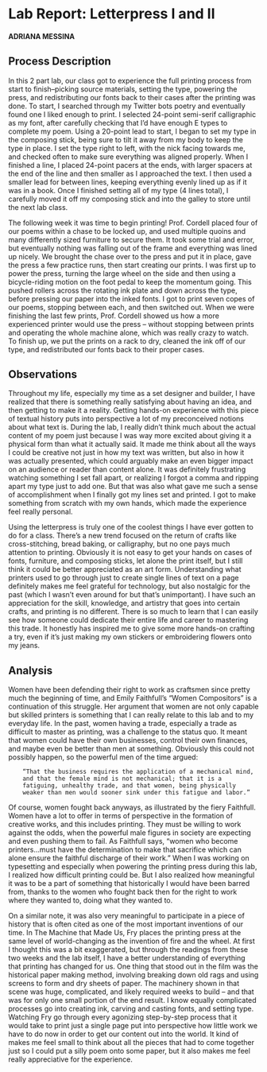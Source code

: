 # Lab Report: Letterpress I and II

#### ADRIANA MESSINA
## Process Description

In this 2 part lab, our class got to experience the full printing process from start to finish–picking source materials, setting the type, powering the press, and redistributing our fonts back to their cases after the printing was done. To start, I searched through my Twitter bots poetry and eventually found one I liked enough to print. I selected 24-point semi-serif calligraphic as my font, after carefully checking that I’d have enough E types to complete my poem. Using a 20-point lead to start, I began to set my type in the composing stick, being sure to tilt it away from my body to keep the type in place. I set the type right to left, with the nick facing towards me, and checked often to make sure everything was aligned properly. When I finished a line, I placed 24-point pacers at the ends, with larger spacers at the end of the line and then smaller as I approached the text. I then used a smaller lead for between lines, keeping everything evenly lined up as if it was in a book. Once I finished setting all of my type (4 lines total), I carefully moved it off my composing stick and into the galley to store until the next lab class.The following week it was time to begin printing! Prof. Cordell placed four of our poems within a chase to be locked up, and used multiple quoins and many differently sized furniture to secure them. It took some trial and error, but eventually nothing was falling out of the frame and everything was lined up nicely. We brought the chase over to the press and put it in place, gave the press a few practice runs, then start creating our prints. I was first up to power the press, turning the large wheel on the side and then using a bicycle-riding motion on the foot pedal to keep the momentum going. This pushed rollers across the rotating ink plate and down across the type, before pressing our paper into the inked fonts. I got to print seven copes of our poems, stopping between each, and then switched out. When we were finishing the last few prints, Prof. Cordell showed us how a more experienced printer would use the press – without stopping between prints and operating the whole machine alone, which was really crazy to watch. To finish up, we put the prints on a rack to dry, cleaned the ink off of our type, and redistributed our fonts back to their proper cases.


## Observations

Throughout my life, especially my time as a set designer and builder, I have realized that there is something really satisfying about having an idea, and then getting to make it a reality. Getting hands-on experience with this piece of textual history puts into perspective a lot of my preconceived notions about what text is. During the lab, I really didn’t think much about the actual content of my poem just because I was way more excited about giving it a physical form than what it actually said. It made me think about all the ways I could be creative not just in how my text was written, but also in how it was actually presented, which could arguably make an even bigger impact on an audience or reader than content alone. It was definitely frustrating watching something I set fall apart, or realizing I forgot a comma and ripping apart my type just to add one. But that was also what gave me such a sense of accomplishment when I finally got my lines set and printed. I got to make something from scratch with my own hands, which made the experience feel really personal.Using the letterpress is truly one of the coolest things I have ever gotten to do for a class. There’s a new trend focused on the return of crafts like cross-stitching, bread baking, or calligraphy, but no one pays much attention to printing. Obviously it is not easy to get your hands on cases of fonts, furniture, and composing sticks, let alone the print itself, but I still think it could be better appreciated as an art form. Understanding what printers used to go through just to create single lines of text on a page definitely makes me feel grateful for technology, but also nostalgic for the past (which I wasn’t even around for but that’s unimportant). I have such an appreciation for the skill, knowledge, and artistry that goes into certain crafts, and printing is no different. There is so much to learn that I can easily see how someone could dedicate their entire life and career to mastering this trade. It honestly has inspired me to give some more hands-on crafting a try, even if it’s just making my own stickers or embroidering flowers onto my jeans.

## Analysis

Women have been defending their right to work as craftsmen since pretty much the beginning of time, and Emily Faithfull’s “Women Compositors” is a continuation of this struggle. Her argument that women are not only capable but skilled printers is something that I can really relate to this lab and to my everyday life. In the past, women having a trade, especially a trade as difficult to master as printing, was a challenge to the status quo. It meant that women could have their own businesses, control their own finances, and maybe even be better than men at something. Obviously this could not possibly happen, so the powerful men of the time argued:

		“That the business requires the application of a mechanical mind, 
		and that the female mind is not mechanical; that it is a 
		fatiguing, unhealthy trade, and that women, being physically 
		weaker than men would sooner sink under this fatigue and labor.”
		Of course, women fought back anyways, as illustrated by the fiery Faithfull. Women have a lot to offer in terms of perspective in the formation of creative works, and this includes printing. They must be willing to work against the odds, when the powerful male figures in society are expecting and even pushing them to fail. As Faithfull says, “women who become printers…must have the determination to make that sacrifice which can alone ensure the faithful discharge of their work.” When I was working on typesetting and especially when powering the printing press during this lab, I realized how difficult printing could be. But I also realized how meaningful it was to be a part of something that historically I would have been barred from, thanks to the women who fought back then for the right to work where they wanted to, doing what they wanted to.

On a similar note, it was also very meaningful to participate in a piece of history that is often cited as one of the most important inventions of our time. In The Machine that Made Us, Fry places the printing press at the same level of world-changing as the invention of fire and the wheel. At first I thought this was a bit exaggerated, but through the readings from these two weeks and the lab itself, I have a better understanding of everything that printing has changed for us. One thing that stood out in the film was the historical paper making method, involving breaking down old rags and using screens to form and dry sheets of paper. The machinery shown in that scene was huge, complicated, and likely required weeks to build – and that was for only one small portion of the end result. I know equally complicated processes go into creating ink, carving and casting fonts, and setting type. Watching Fry go through every agonizing step-by-step process that it would take to print just a single page put into perspective how little work we have to do now in order to get our content out into the world. It kind of makes me feel small to think about all the pieces that had to come together just so I could put a silly poem onto some paper, but it also makes me feel really appreciative for the experience.